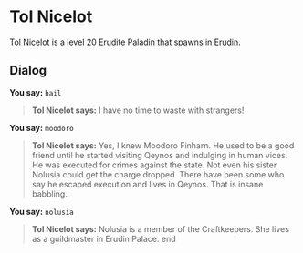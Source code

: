 # Tol Nicelot



[Tol Nicelot](/npc/4205) is a level 20 Erudite Paladin that spawns in [Erudin](/zone/24).



## Dialog

**You say:** `hail`



>**Tol Nicelot says:** I have no time to waste with strangers!

**You say:** `moodoro`



>**Tol Nicelot says:** Yes, I knew Moodoro Finharn. He used to be a good friend until he started visiting Qeynos and indulging in human vices. He was executed for crimes against the state. Not even his sister Nolusia could get the charge dropped. There have been some who say he escaped execution and lives in Qeynos. That is insane babbling.

**You say:** `nolusia`



>**Tol Nicelot says:** Nolusia is a member of the Craftkeepers. She lives as a guildmaster in Erudin Palace.
end

